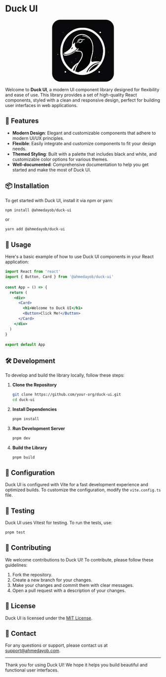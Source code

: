 # Duck UI

<p align="center">
  <img src="./public/logo.png" alt="Duck UI Logo" width="200"/>
</p>

Welcome to **Duck UI**, a modern UI component library designed for flexibility and ease of use. This library provides a set of high-quality React components, styled with a clean and responsive design, perfect for building user interfaces in web applications.

## 🚀 Features

- **Modern Design**: Elegant and customizable components that adhere to modern UI/UX principles.
- **Flexible**: Easily integrate and customize components to fit your design needs.
- **Themed Styling**: Built with a palette that includes black and white, and customizable color options for various themes.
- **Well-documented**: Comprehensive documentation to help you get started and make the most of Duck UI.

## 📦 Installation

To get started with Duck UI, install it via npm or yarn:

```bash
npm install @ahmedayob/duck-ui
```

or

```bash
yarn add @ahmedayob/duck-ui
```

## 📘 Usage

Here's a basic example of how to use Duck UI components in your React application:

```jsx
import React from 'react'
import { Button, Card } from '@ahmedayob/duck-ui'

const App = () => {
  return (
    <div>
      <Card>
        <h1>Welcome to Duck UI</h1>
        <Button>Click Me!</Button>
      </Card>
    </div>
  )
}

export default App
```

## 🛠️ Development

To develop and build the library locally, follow these steps:

1. **Clone the Repository**

   ```bash
   git clone https://github.com/your-org/duck-ui.git
   cd duck-ui
   ```

2. **Install Dependencies**

   ```bash
   pnpm install
   ```

3. **Run Development Server**

   ```bash
   pnpm dev
   ```

4. **Build the Library**

   ```bash
   pnpm build
   ```

## 🔧 Configuration

Duck UI is configured with Vite for a fast development experience and optimized builds. To customize the configuration, modify the `vite.config.ts` file.

## 🧪 Testing

Duck UI uses Vitest for testing. To run the tests, use:

```bash
pnpm test
```

## 📄 Contributing

We welcome contributions to Duck UI! To contribute, please follow these guidelines:

1. Fork the repository.
2. Create a new branch for your changes.
3. Make your changes and commit them with clear messages.
4. Open a pull request with a description of your changes.

## 📝 License

Duck UI is licensed under the [MIT License](LICENSE).

## 📧 Contact

For any questions or support, please contact us at [support@ahmedayob.com](mailto:support@ahmedayob.com).

---

Thank you for using Duck UI! We hope it helps you build beautiful and functional user interfaces.
